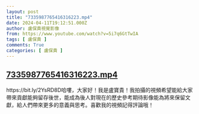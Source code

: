 ```yaml
---
layout: post
title: "7335987765416316223.mp4"
date: 2024-04-11T19:12:51.000Z
author: 盧保貴視覺影像
from: https://www.youtube.com/watch?v=5i7q6GtTwIA
tags: [ 盧保貴 ]
comments: True
categories: [ 盧保貴 ]
---
```

<!--1712862771000-->
[7335987765416316223.mp4](https://www.youtube.com/watch?v=5i7q6GtTwIA)
------

<div>
https://bit.ly/2YsRD8D哈嘍，大家好！我是盧寶貴！我拍攝的視頻希望能給大家帶來貢獻能夠留存後世，能成為後人對現在的歷史參考期待影像能為將來保留文獻，給人們帶來更多的意義與思考。喜歡我的視頻記得評論哦！
</div>
